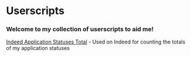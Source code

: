# Userscripts

### Welcome to my collection of userscripts to aid me!

[Indeed Application Statuses Total](https://github.com/Smooklu/Scripts/blame/main/Userscripts/IndeedAST.user.js) - Used on Indeed for counting the totals of my application statuses

